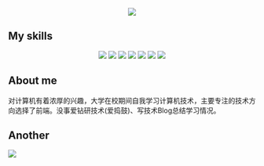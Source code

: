 

<p align="center">
    <img src="https://readme-typing-svg.herokuapp.com?font=Fira+Code&pause=1000&color=20B0FF&center=true&vCenter=true&multiline=true&width=435&lines=sometimes+stop%2Csometimes+go">
</p>

## My skills

<p align="center">
    <img src="https://img.shields.io/badge/HTML5-E34F26?style=for-the-badge&logo=html5&logoColor=white">
    <img src="https://img.shields.io/badge/CSS3-1572B6?style=for-the-badge&logo=css3&logoColor=white">
     <img src="https://img.shields.io/badge/Node.js-43853D?style=for-the-badge&logo=node.js&logoColor=white">
     <img src="https://img.shields.io/badge/Python-14354C?style=for-the-badge&logo=python&logoColor=white">
     <img src="https://img.shields.io/badge/JavaScript-F7DF1E?style=for-the-badge&logo=javascript&logoColor=black">
         <img src="https://img.shields.io/badge/Vue.js-35495E?style=for-the-badge&logo=vue.js&logoColor=4FC08D">
         <img src="https://img.shields.io/badge/Express.js-404D59?style=for-the-badge">
</p>



## About me

对计算机有着浓厚的兴趣，大学在校期间自我学习计算机技术，主要专注的技术方向选择了前端。没事爱钻研技术(爱捣鼓)、写技术Blog总结学习情况。

## Another

<p align="center" style="display:flex;">
    <img src="https://github-readme-stats.vercel.app/api?username=Hyrmm&show_icons=true&theme=slateorange">
</p>

